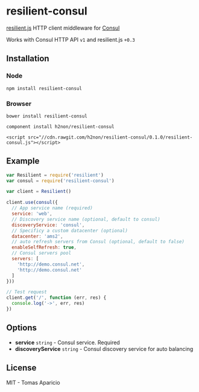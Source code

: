 # resilient-consul

[resilient.js](https://github.com/resilient-http/resilient.js) HTTP client middleware for [Consul](https://www.consul.io) 

Works with Consul HTTP API `v1` and resilient.js `+0.3`

## Installation

### Node

```
npm install resilient-consul
```

### Browser

```
bower install resilient-consul
```

```
component install h2non/resilient-consul
```

```
<script src="//cdn.rawgit.com/h2non/resilient-consul/0.1.0/resilient-consul.js"></script>
```

## Example

```js
var Resilient = require('resilient')
var consul = require('resilient-consul')

var client = Resilient()

client.use(consul({
  // App service name (required)
  service: 'web',
  // Discovery service name (optional, default to consul)
  discoveryService: 'consul',
  // Specificy a custom datacenter (optional)
  datacenter: 'ams2',
  // auto refresh servers from Consul (optional, default to false)
  enableSelfRefresh: true,
  // Consul servers pool
  servers: [
    'http://demo.consul.net',
    'http://demo.consul.net'
  ]
}))

// Test request
client.get('/', function (err, res) {
  console.log('->', err, res)
})
```

## Options

- **service** `string` - Consul service. Required
- **discoveryService** `string` - Consul discovery service for auto balancing

## License

MIT - Tomas Aparicio
